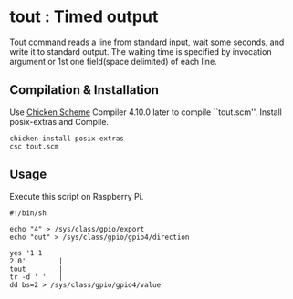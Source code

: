 
# tout : Timed output

Tout command reads a line from standard input, wait some seconds,
and write it to standard output.
The waiting time is specified by invocation argument
or 1st one field(space delimited) of each line.

## Compilation & Installation

Use [Chicken Scheme](https://www.call-cc.org/) Compiler 4.10.0 later to compile ``tout.scm''.
Install posix-extras and Compile.

```shell
chicken-install posix-extras
csc tout.scm
```

## Usage

Execute this script on Raspberry Pi.

```shell
#!/bin/sh

echo "4" > /sys/class/gpio/export
echo "out" > /sys/class/gpio/gpio4/direction

yes '1 1
2 0'		|
tout		|
tr -d ' '	|
dd bs=2 > /sys/class/gpio/gpio4/value
```
